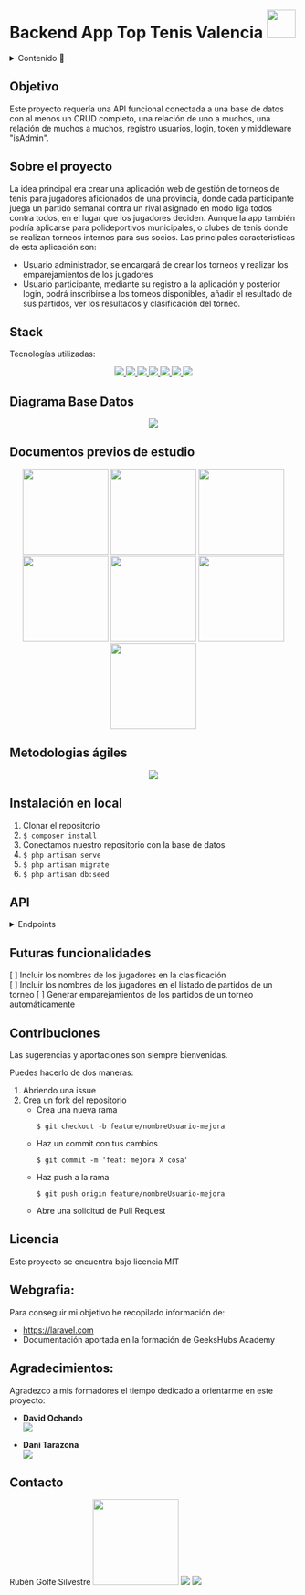 
# Backend App Top Tenis Valencia <img src="./storage/app/public/images/tennis_ball_icon.png" width="50">

<details>
  <summary>Contenido 📝</summary>
  <ol>
    <li><a href="#objetivo">Objetivo</a></li>
    <li><a href="#sobre-el-proyecto">Sobre el proyecto</a></li>
    <li><a href="#stack">Stack</a></li>
    <li><a href="#diagrama-bd">Diagrama</a></li>
    <li><a href="#documentos borrador para estudio del proyecto">Diagrama</a></li>
    <li><a href="#instalación-en-local">Instalación</a></li>
    <li><a href="#endpoints">Endpoints</a></li>
    <li><a href="#futuras-funcionalidades">Futuras funcionalidades</a></li>
    <li><a href="#contribuciones">Contribuciones</a></li>
    <li><a href="#licencia">Licencia</a></li>
    <li><a href="#webgrafia">Webgrafia</a></li>
    <li><a href="#agradecimientos">Agradecimientos</a></li>
    <li><a href="#contacto">Contacto</a></li>
  </ol>
</details>

## Objetivo
Este proyecto requería una API funcional conectada a una base de datos con al menos un CRUD completo, una relación de uno a muchos, una relación de muchos a muchos, registro usuarios, login, token y middleware "isAdmin".

## Sobre el proyecto
La idea principal era crear una aplicación web de gestión de torneos de tenis para jugadores aficionados de una provincia, donde cada participante juega un partido semanal contra un rival asignado en modo liga todos contra todos, en el lugar que los jugadores deciden. 
Aunque la app también podría aplicarse para polideportivos municipales, o clubes de tenis donde se realizan torneos internos para sus socios. 
Las principales caracteristicas de esta aplicación son:
- Usuario administrador, se encargará de crear los torneos y realizar los emparejamientos de los jugadores
- Usuario participante, mediante su registro a la aplicación y posterior login, podrá inscribirse a los torneos disponibles, añadir el resultado de sus partidos, ver los resultados y clasificación del torneo. 

## Stack
Tecnologías utilizadas:
<div align="center">
<a href="https://www.php.net/">
    <img src= "https://img.shields.io/badge/php-7A86B8?style=for-the-badge&logo=php&logoColor=black"/>
</a>
<a href="https://laravel.com/">
    <img src= "https://img.shields.io/badge/laravel-F13C2F?style=for-the-badge&logo=laravel&logoColor=white"/>
</a>
<a href="https://www.postman.com/">
    <img src= "https://img.shields.io/badge/Postman-FF6C37?style=for-the-badge&logo=postman&logoColor=white"/>    
</a>
    <a href="https://railway.app/">
    <img src= "https://img.shields.io/badge/railway-%23000000.svg?style=for-the-badge&logo=railway&logoColor=white"/>
</a>
<a href="https://www.mysql.com/">
    <img src= "https://img.shields.io/badge/mysql-3E6E93?style=for-the-badge&logo=mysql&logoColor=white"/>    
</a>
    <a href="https://www.github.com/">
    <img src= "https://img.shields.io/badge/github-24292F?style=for-the-badge&logo=github&logoColor=white"/>
</a>
    <a href="https://www.docker.com/">
    <img src= "https://img.shields.io/badge/docker-2496ED?style=for-the-badge&logo=docker&logoColor=white"/>
</a>
 </div>


## Diagrama Base Datos
<div align="center">
    <img src="./storage/app/public/images/diagrama_workbench_mysql_2.jpg">
</div>

## Documentos previos de estudio
<div align="center">
    <img src="./storage/app/public/images/Borrador%20endpoints%201.jpg" width="150">
    <img src="./storage/app/public/images/Borrador%20endpoints%202.jpg" width="150">
    <img src="./storage/app/public/images/Esbozo%20base%20datos%201.jpg" width="150">
    <img src="./storage/app/public/images/Esbozo%20base%20datos%202.jpg" width="150">
    <img src="./storage/app/public/images/Esbozo%20vistas%201.jpg" width="150">
    <img src="./storage/app/public/images/Esbozo%20vistas%202.jpg" width="150">
    <img src="./storage/app/public/images/diagrama_database.jpg" width="150">
</div>

## Metodologias ágiles
<div align="center">
    <img src="./storage/app/public/images/Trello_TopTenisValencia.jpg">
</div>

## Instalación en local
1. Clonar el repositorio
2. ` $ composer install `
3. Conectamos nuestro repositorio con la base de datos 
4. ``` $ php artisan serve ``` 
5. ``` $ php artisan migrate ``` 
6. ``` $ php artisan db:seed ``` 
 


## API
<details>
<summary>Endpoints</summary>

- AUTH
    - REGISTER

            POST http://localhost:8000/api/register
        body:
        ``` js
            {
                "name": "Rubén",
                "surname": "Golfe Silvestre",
                "email": "rubengolfesilvestre@gmail.com",
                "password": "111111",
                "city": "Vilamarxant",
                "age": 41,
                "phone": "666111222"
            }
        ```

    - LOGIN

            POST http://localhost:8000/api/login  
        body:
        ``` js
            {
                "email": "rubengolfesilvestre@gmail.com",
                "password": "111111"
            }
        ```
    - LOGOUT

            POST http://localhost:8000/api/logout  

- USERS
    - PROFILE  

            GET http://localhost:8000/api/users/profile

    - UPDATE USER

            PUT http://localhost:8000/api/users/{id} 
        body:
        ``` js
            {
                "email": "rubengolfesilvestre@gmail.com",
                "password": "111111"
            }
        ```

    - GET ALL USERS (isAdmin)  

            GET http://localhost:8000/api/users

- TOURNAMENTS
    - GET ALL TOURNAMENTS

            GET http://localhost:8000/api/tournaments

    - CREATE TOURNAMENT (isAdmin)

            POST http://localhost:8000/api/tournaments
        body:
        ``` js
            {
                "name": "Open WinterChallege 2023",
                "start_date": "2023-12-01",
                "end_date": "2024-02-28"
            }
        ```
    - UPDATE TOURNAMENT (isAdmin)
            PUT http://localhost:8000/api/tournaments/{id}
        body:
        ``` js
            {
                "start_date": "2023-12-01",
                "end_date": "2024-02-28"
            }
        ```
    - DELETE TOURNAMENT (isAdmin)  

            GET http://localhost:8000/api/tournaments/{id}

    - ADD USER TO TOURNAMENT
            POST http://localhost:8000/api/tournaments/{id}
        body:
        ``` js
            {
                "user_id": 6
            }
        ```
    - DELETE USER TO TOURNAMENT
            DELETE http://localhost:8000/api/tournaments/{id}
        body:
        ``` js
            {
                "user_id": 5
            }
        ```
    - GET USERS BY TOURNAMENT

            GET http://localhost:8000/api/tournaments/{id}

- TENNIS MATCHES
    - CREATE MATCH BY TOURNAMENT (isAdmin)

            POST http://localhost:8000/api/tennisMatches/{id}
        body:
        ``` js
            {
                "name": "Open WinterChallege 2023",
                "start_date": "2023-12-01",
                "end_date": "2024-02-28"
            }
        ```
    - GET MATCHES BY TOURNAMENT

            GET http://localhost:8000/api/tennisMatches/{id}

    - UPDATE MATCH BY ID (isAdmin)

            PUT http://localhost:8000/api/tennisMatches/{id}
        body:
        ``` js
            {
                "date": "2023-02-13",
                "location": "Polideportivo Mislata",
                "player1_user_id": 2,
                "player2_user_id": 3,
                "winner_user_id": 2
            }
        ```
    - DELETE MATCH BY ID (isAdmin)

            DELETE http://localhost:8000/api/tennisMatches/{id}

- RESULTS
    - UPDATE RESULT BY ID

            PUT http://localhost:8000/api/results/{id}
        body:
        ``` js
            {
                "winner_user_id": 4
            }
        ```
    - GET RESULTS BY TOURNAMENT

            GET http://localhost:8000/api/results/{id}

- CLASSIFICATION
    - GET CLASSIFICATION BY TOURNAMENT

            GET http://localhost:8000/api/classification/{id}


</details>

## Futuras funcionalidades
[ ] Incluir los nombres de los jugadores en la clasificación  
[ ] Incluir los nombres de los jugadores en el listado de partidos de un torneo
[ ] Generar emparejamientos de los partidos de un torneo automáticamente 

## Contribuciones
Las sugerencias y aportaciones son siempre bienvenidas.  

Puedes hacerlo de dos maneras:

1. Abriendo una issue
2. Crea un fork del repositorio
    - Crea una nueva rama  
        ```
        $ git checkout -b feature/nombreUsuario-mejora
        ```
    - Haz un commit con tus cambios 
        ```
        $ git commit -m 'feat: mejora X cosa'
        ```
    - Haz push a la rama 
        ```
        $ git push origin feature/nombreUsuario-mejora
        ```
    - Abre una solicitud de Pull Request

## Licencia
Este proyecto se encuentra bajo licencia MIT

## Webgrafia:
Para conseguir mi objetivo he recopilado información de:
- https://laravel.com
- Documentación aportada en la formación de GeeksHubs Academy


## Agradecimientos:

Agradezco a mis formadores el tiempo dedicado a orientarme en este proyecto:

- **David Ochando**  
<a href="https://www.linkedin.com/in/david-ochando-blasco-90b2ba1a/"><img src="https://img.shields.io/badge/-LinkedIn-%230077B5?style=for-the-badge&logo=linkedin&logoColor=white"></a>

- **Dani Tarazona**  
<a href="https://www.linkedin.com/in/daniel-tarazona-tamarit-05634794/"><img src="https://img.shields.io/badge/-LinkedIn-%230077B5?style=for-the-badge&logo=linkedin&logoColor=white"></a> 

## Contacto

Rubén Golfe Silvestre
<img src="./storage/app/public/images/imagen_perfil_gris.jpg" width="150">
<a href = "mailto:rgolfe81@gmail.com"><img src="https://img.shields.io/badge/Gmail-C6362C?style=for-the-badge&logo=gmail&logoColor=white" target="_blank"></a>
<a href="https://www.linkedin.com/in/ruben-golfe/" target="_blank"><img src="https://img.shields.io/badge/-LinkedIn-%230077B5?style=for-the-badge&logo=linkedin&logoColor=white" target="_blank"></a> 

